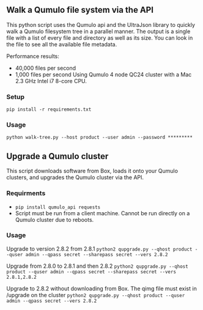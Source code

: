 ## Walk a Qumulo file system via the API

This python script uses the Qumulo api and the UltraJson library to quickly walk a Qumulo filesystem tree in a parallel manner. The output is a single file with a list of every file and directory as well as its size. You can look in the file to see all the available file metadata.

Performance results: 
* 40,000 files per second
* 1,000 files per second
Using Qumulo 4 node QC24 cluster with a Mac 2.3 GHz Intel i7 8-core CPU.

### Setup
`pip install -r requirements.txt`

### Usage
`python walk-tree.py --host product --user admin --password *********`


## Upgrade a Qumulo cluster

This script downloads software from Box, loads it onto your Qumulo clusters, and upgrades the Qumulo cluster via the API.

### Requirments
* `pip install qumulo_api requests`
* Script must be run from a client machine. Cannot be run directly on a Qumulo cluster due to reboots.

### Usage
Upgrade to version 2.8.2 from 2.8.1
`python2 qupgrade.py --qhost product --quser admin --qpass secret --sharepass secret --vers 2.8.2`

Upgrade from 2.8.0 to 2.8.1 and then 2.8.2
`python2 qupgrade.py --qhost product --quser admin --qpass secret --sharepass secret --vers 2.8.1,2.8.2`

Upgrade to 2.8.2 without downloading from Box. The qimg file must exist in /upgrade on the cluster
`python2 qupgrade.py --qhost product --quser admin --qpass secret --vers 2.8.2`